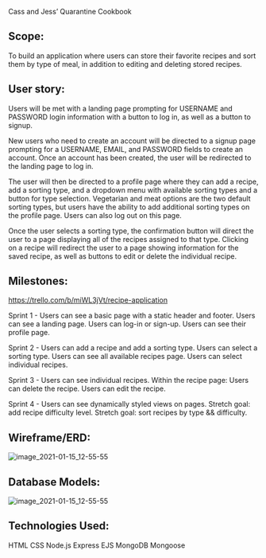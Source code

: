 Cass and Jess’ Quarantine Cookbook 

## Scope:

To build an application where users can store their favorite recipes and sort them by type of meal, in addition to editing and deleting stored recipes. 

## User story:

Users will be met with a landing page prompting for USERNAME and PASSWORD login information with a button to log in, as well as a button to signup. 

New users who need to create an account will be directed to a signup page prompting for a USERNAME, EMAIL, and PASSWORD fields to create an account. Once an account has been created, the user will be redirected to the landing page to log in.

The user will then be directed to a profile page where they can add a recipe, add a sorting type, and a dropdown menu with available sorting types and a button for type selection. Vegetarian and meat options are the two default sorting types, but users have the ability to add additional sorting types on the profile page. Users can also log out on this page. 

Once the user selects a sorting type, the confirmation button will direct the user to a page displaying all of the recipes assigned to that type. Clicking on a recipe will redirect the user to a page showing information for the saved recipe, as well as buttons to edit or delete the individual recipe. 

## Milestones:

https://trello.com/b/miWL3jVt/recipe-application 

Sprint 1 - 
Users can see a basic page with a static header and footer.
Users can see a landing page.
Users can log-in or sign-up. 
Users can see their profile page.

Sprint 2 -
Users can add a recipe and add a sorting type.
Users can select a sorting type.
Users can see all available recipes page. 
Users can select individual recipes. 

Sprint 3 -
Users can see individual recipes.
Within the recipe page:
Users can delete the recipe.
Users can edit the recipe.

 Sprint 4 - 
Users can see dynamically styled views on pages.
Stretch goal: add recipe difficulty level.
Stretch goal: sort recipes by type && difficulty.

## Wireframe/ERD:

![image_2021-01-15_12-55-55](https://media.git.generalassemb.ly/user/32534/files/705e2280-5736-11eb-888f-64b578accce1)

## Database Models:

![image_2021-01-15_12-55-55](https://media.git.generalassemb.ly/user/32534/files/743e7480-5737-11eb-97f9-4f81c3b492d5)

## Technologies Used:

HTML
CSS
Node.js
Express
EJS
MongoDB
Mongoose
